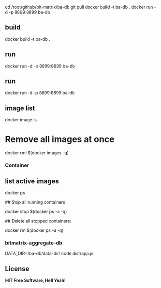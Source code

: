 cd /root/github/bit-matrix/ba-db
git pull
docker build -t ba-db .
docker run -d -p 8899:8899 ba-db

## build

docker build -t ba-db .

## run

docker run -d -p 8899:8899 ba-db

## run

docker run -it -p 8899:8899 ba-db

## image list

docker image ls

# Remove all images at once

docker rmi $(docker images -q)

### Container

## list active images

docker ps

## Stop all running containers

docker stop $(docker ps -a -q)

## Delete all stopped containers:

docker rm $(docker ps -a -q)

### bitmatrix-aggregate-db

DATA_DIR=/ba-db/data-dir/ node dist/app.js

## License

MIT
**Free Software, Hell Yeah!**
